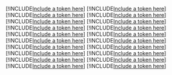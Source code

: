 [!INCLUDE[Include a token here](refs1538989001324/r1.md)]
[!INCLUDE[Include a token here](refs1538989001324/r2.md)]
[!INCLUDE[Include a token here](refs1538989001324/r3.md)]
[!INCLUDE[Include a token here](refs1538989001324/r4.md)]
[!INCLUDE[Include a token here](refs1538989001324/r5.md)]
[!INCLUDE[Include a token here](refs1538989001324/r6.md)]
[!INCLUDE[Include a token here](refs1538989001324/r7.md)]
[!INCLUDE[Include a token here](refs1538989001324/r8.md)]
[!INCLUDE[Include a token here](refs1538989001324/r9.md)]
[!INCLUDE[Include a token here](refs1538989001324/r10.md)]
[!INCLUDE[Include a token here](refs1538989001324/r11.md)]
[!INCLUDE[Include a token here](refs1538989001324/r12.md)]
[!INCLUDE[Include a token here](refs1538989001324/r13.md)]
[!INCLUDE[Include a token here](refs1538989001324/r14.md)]
[!INCLUDE[Include a token here](refs1538989001324/r15.md)]
[!INCLUDE[Include a token here](refs1538989001324/r16.md)]
[!INCLUDE[Include a token here](refs1538989001324/r17.md)]
[!INCLUDE[Include a token here](refs1538989001324/r18.md)]
[!INCLUDE[Include a token here](refs1538989001324/r19.md)]
[!INCLUDE[Include a token here](refs1538989001324/r20.md)]